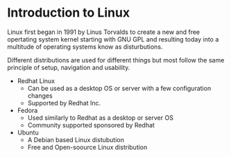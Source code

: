 # Introduction to Linux
Linux first began in 1991 by Linus Torvalds to create a new and free opertating system kernel starting with GNU GPL and resulting today into a multitude of operating systems know as disturbutions.

Different distributions are used for different things but most follow the same principle of setup, navigation and usability.

 - Redhat Linux
   - Can be used as a desktop OS or server with a few configuration changes
   - Supported by Redhat Inc.
  - Fedora
    - Used similarly to Redhat as a desktop or server OS
    - Community supported sponsored by Redhat
  - Ubuntu
    - A Debian based Linux distubution
    - Free and Open-soource Linux distribution